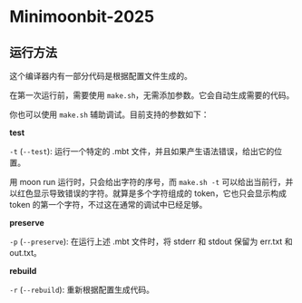 # Minimoonbit-2025

## 运行方法

这个编译器内有一部分代码是根据配置文件生成的。

在第一次运行前，需要使用 `make.sh`，无需添加参数。它会自动生成需要的代码。

你也可以使用 `make.sh` 辅助调试。目前支持的参数如下：

**test**

`-t` (`--test`): 运行一个特定的 .mbt 文件，并且如果产生语法错误，给出它的位置。

用 moon run 运行时，只会给出字符的序号，而 `make.sh -t` 可以给出当前行，并以红色显示导致错误的字符。就算是多个字符组成的 token，它也只会显示构成 token 的第一个字符，不过这在通常的调试中已经足够。

**preserve**

`-p` (`--preserve`): 在运行上述 .mbt 文件时，将 stderr 和 stdout 保留为 err.txt 和 out.txt。

**rebuild**

`-r` (`--rebuild`): 重新根据配置生成代码。
